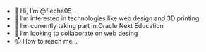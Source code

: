 - 👋 Hi, I’m @flecha05
- 👀 I’m interested in technologies like web design and 3D printing
- 🌱 I’m currently taking part in Oracle Next Education
- 💞️ I’m looking to collaborate on web desing
- 📫 How to reach me ..

<!---
flecha05/flecha05 is a ✨ special ✨ repository because its `README.md` (this file) appears on your GitHub profile.
You can click the Preview link to take a look at your changes.
--->
